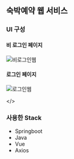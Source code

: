 ## 숙박예약 웹 서비스
### UI 구성
#### 비 로그인 페이지

![비로그인웹](https://user-images.githubusercontent.com/59479926/209426962-49ea56f5-7511-4a95-820e-64f0a9bb75f8.png)


#### 로그인 페이지

![로그인웹](https://user-images.githubusercontent.com/59479926/209427044-a0a6dbf4-fcd0-4751-adda-30f6c543b5aa.png)

</>

### 사용한 Stack
- Springboot
- Java
- Vue
- Axios
